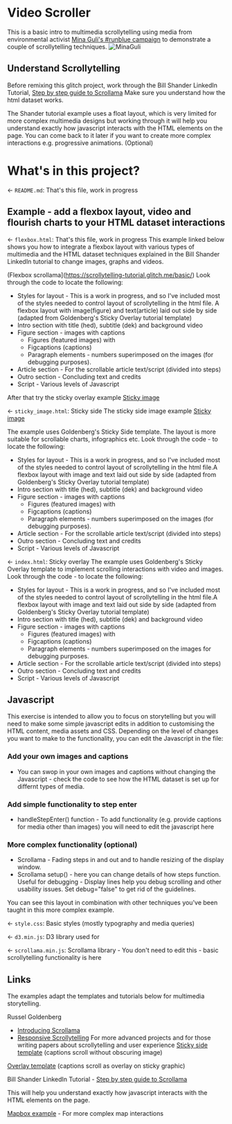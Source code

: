 # Video Scroller

This is a basic intro to multimedia scrollytelling using media from environmental activist [Mina Guli's #runblue campaign](https://twitter.com/minaguli) to demonstrate a couple of scrollytelling techniques.
![MinaGuli](https://pbs.twimg.com/profile_banners/111631792/1659954268/1080x360)

## Understand Scrollytelling

Before remixing this glitch project, work through the Bill Shander LinkedIn Tutorial, [Step by step guide to Scrollama](https://www.linkedin.com/learning/scrollytelling-creating-a-one-page-web-experience)
Make sure you understand how the html dataset works.

The Shander tutorial example uses a float layout, which is very limited for more complex multimedia designs but working through it will help you understand exactly how javascript interacts with the HTML elements on the page. 
You can come back to it later if you want to create more complex interactions e.g. progressive animations. (Optional)

# What's in this project?
← `README.md`: That's this file, work in progress

## Example - add a flexbox layout, video and flourish charts to your HTML dataset interactions
← `flexbox.html`: That's this file, work in progress
This example linked below shows you how to integrate a flexbox layout with various types of multimedia and the HTML dataset techniques explained in the Bill Shander LinkedIn tutorial to change images, graphs and videos.

(Flexbox scrollama](https://scrollytelling-tutorial.glitch.me/basic/)
Look through the code to locate the following:
- Styles for layout - This is a work in progress, and so I've included most of the styles needed to control layout of scrollytelling in the html file. 
A flexbox layout with image(figure) and text(article) laid out side by side (adapted from Goldenberg's Sticky Overlay tutorial template)
- Intro section with title (hed), subtitle (dek) and background video
- Figure section - images with captions
  - Figures (featured images) with 
  - Figcaptions (captions) 
  - Paragraph elements - numbers superimposed on the images (for debugging purposes). 
- Article section - For the scrollable article text/script (divided into steps)
- Outro section - Concluding text and credits
- Script - Various levels of Javascript



After that try the sticky overlay example
[Sticky image](https://video-scroller.glitch.me/index.html)






← `sticky_image.html`: Sticky side
The sticky side image example
[Sticky image](https://video-scroller.glitch.me/sticky_image.html)

The example uses Goldenberg's Sticky Side template. The layout is more suitable for scrollable charts, infographics etc.
Look through the code - to locate the following:
- Styles for layout - This is a work in progress, and so I've included most of the styles needed to control layout of scrollytelling in the html file.A flexbox layout with image and text laid out side by side (adapted from Goldenberg's Sticky Overlay tutorial template)
- Intro section with title (hed), subtitle (dek) and background video
- Figure section - images with captions
  - Figures (featured images) with 
  - Figcaptions (captions) 
  - Paragraph elements - numbers superimposed on the images (for debugging purposes). 
- Article section - For the scrollable article text/script (divided into steps)
- Outro section - Concluding text and credits
- Script - Various levels of Javascript

← `index.html`: Sticky overlay
The example uses Goldenberg's Sticky Overlay template to implement scrolling interactions with video and images.
Look through the code - to locate the following:
- Styles for layout - This is a work in progress, and so I've included most of the styles needed to control layout of scrollytelling in the html file.A flexbox layout with image and text laid out side by side (adapted from Goldenberg's Sticky Overlay tutorial template)
- Intro section with title (hed), subtitle (dek) and background video
- Figure section - images with captions
  - Figures (featured images) with 
  - Figcaptions (captions) 
  - Paragraph elements - numbers superimposed on the images for debugging purposes. 
- Article section - For the scrollable article text/script (divided into steps)
- Outro section - Concluding text and credits
- Script - Various levels of Javascript

## Javascript
This exercise is intended to allow you to focus on storytelling but you will need to make some simple javascript edits in addition to customising the HTML content, media assets and CSS. 
Depending on the level of changes you want to make to the functionality, you can edit the Javascript in the file:
### Add your own images and captions 
- You can swop in your own images and captions without changing the Javascript - check the code to see how the HTML dataset is set up for differnt types of media.
### Add simple functionality to step enter
- handleStepEnter() function - To add functionality (e.g. provide captions for media other than images) you will need to edit the javascript here 
### More complex functionality (optional)
- Scrollama - Fading steps in and out and to handle resizing of the display window.
- Scrollama setup() - here you can change details of how steps function. 
Useful for debugging - Display lines help you debug scrolling and other usability issues. Set debug="false" to get rid of the guidelines.

You can see this layout in combination with other techniques you've been taught in this more complex example.

← `style.css`: Basic styles (mostly typography and media queries)

← `d3.min.js`: D3 library used for  

← `scrollama.min.js`: Scrollama library - You don't need to edit this - basic scrollytelling functionality is here

## Links

The examples adapt the templates and tutorials below for multimedia storytelling.

Russel Goldenberg 
- [Introducing Scrollama](https://pudding.cool/process/introducing-scrollama/) 
- [Responsive Scrollytelling](https://pudding.cool/process/responsive-scrollytelling/)
 For more advanced projects and for those writing papers about scrollytelling and user experience 
[Sticky side template](https://russellgoldenberg.github.io/scrollama/sticky-side/) (captions scroll without obscuring image)

[Overlay template](https://russellgoldenberg.github.io/scrollama/sticky-overlay/) (captions scroll as overlay on sticky graphic)

Bill Shander LinkedIn Tutorial - [Step by step guide to Scrollama](https://www.linkedin.com/learning/scrollytelling-creating-a-one-page-web-experience)

This will help you understand exactly how javascript interacts with the HTML elements on the page.

[Mapbox example](https://glitch.com/~stellenbosch-heritage-tree-storymap) - For more complex map interactions
